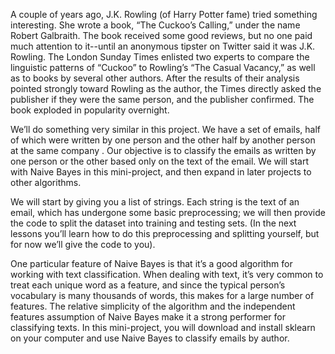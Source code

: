 A couple of years ago, J.K. Rowling (of Harry Potter fame) tried something interesting. She wrote a book, “The Cuckoo’s Calling,” under the name Robert Galbraith. 
The book received some good reviews, but no one paid much attention to it--until an anonymous tipster on Twitter said it was J.K. Rowling. The London Sunday Times 
enlisted two experts to compare the linguistic patterns of “Cuckoo” to Rowling’s “The Casual Vacancy,” as well as to books by several other authors. After the results 
of their analysis pointed strongly toward Rowling as the author, the Times directly asked the publisher if they were the same person, and the publisher confirmed. The book
exploded in popularity overnight.

We’ll do something very similar in this project. We have a set of emails, half of which were written by one person and the other half by another person at the same company .
Our objective is to classify the emails as written by one person or the other based only on the text of the email. We will start with Naive Bayes in this mini-project, and 
then expand in later projects to other algorithms.

We will start by giving you a list of strings. Each string is the text of an email, which has undergone some basic preprocessing; we will then provide the code to split 
the dataset into training and testing sets. (In the next lessons you’ll learn how to do this preprocessing and splitting yourself, but for now we’ll give the code to you).

One particular feature of Naive Bayes is that it’s a good algorithm for working with text classification. When dealing with text, it’s very common to treat each unique word 
as a feature, and since the typical person’s vocabulary is many thousands of words, this makes for a large number of features. The relative simplicity of the algorithm and the 
independent features assumption of Naive Bayes make it a strong performer for classifying texts. In this mini-project, you will download and install sklearn on your computer 
and use Naive Bayes to classify emails by author.
